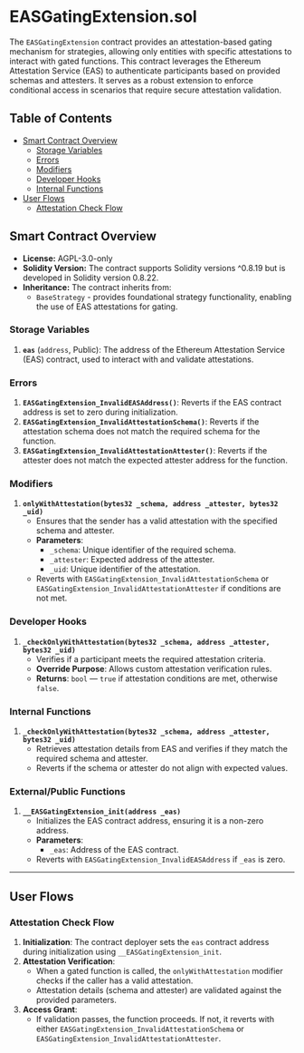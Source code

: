 # EASGatingExtension.sol

The `EASGatingExtension` contract provides an attestation-based gating mechanism for strategies, allowing only entities with specific attestations to interact with gated functions. This contract leverages the Ethereum Attestation Service (EAS) to authenticate participants based on provided schemas and attesters. It serves as a robust extension to enforce conditional access in scenarios that require secure attestation validation.

## Table of Contents
- [Smart Contract Overview](#smart-contract-overview)
  - [Storage Variables](#storage-variables)
  - [Errors](#errors)
  - [Modifiers](#modifiers)
  - [Developer Hooks](#developer-hooks)
  - [Internal Functions](#internal-functions)
- [User Flows](#user-flows)
  - [Attestation Check Flow](#attestation-check-flow)

## Smart Contract Overview

- **License:** AGPL-3.0-only
- **Solidity Version:** The contract supports Solidity versions ^0.8.19 but is developed in Solidity version 0.8.22.
- **Inheritance:** The contract inherits from:
  - `BaseStrategy` - provides foundational strategy functionality, enabling the use of EAS attestations for gating.

### Storage Variables

1. **`eas`** (`address`, Public): The address of the Ethereum Attestation Service (EAS) contract, used to interact with and validate attestations.

### Errors

1. **`EASGatingExtension_InvalidEASAddress()`**: Reverts if the EAS contract address is set to zero during initialization.
2. **`EASGatingExtension_InvalidAttestationSchema()`**: Reverts if the attestation schema does not match the required schema for the function.
3. **`EASGatingExtension_InvalidAttestationAttester()`**: Reverts if the attester does not match the expected attester address for the function.

### Modifiers

1. **`onlyWithAttestation(bytes32 _schema, address _attester, bytes32 _uid)`**
   - Ensures that the sender has a valid attestation with the specified schema and attester.
   - **Parameters**:
     - `_schema`: Unique identifier of the required schema.
     - `_attester`: Expected address of the attester.
     - `_uid`: Unique identifier of the attestation.
   - Reverts with `EASGatingExtension_InvalidAttestationSchema` or `EASGatingExtension_InvalidAttestationAttester` if conditions are not met.

### Developer Hooks

1. **`_checkOnlyWithAttestation(bytes32 _schema, address _attester, bytes32 _uid)`**
   - Verifies if a participant meets the required attestation criteria.
   - **Override Purpose**: Allows custom attestation verification rules.
   - **Returns**: `bool` — `true` if attestation conditions are met, otherwise `false`.

### Internal Functions

1. **`_checkOnlyWithAttestation(bytes32 _schema, address _attester, bytes32 _uid)`**
   - Retrieves attestation details from EAS and verifies if they match the required schema and attester.
   - Reverts if the schema or attester do not align with expected values.

### External/Public Functions

1. **`__EASGatingExtension_init(address _eas)`**
   - Initializes the EAS contract address, ensuring it is a non-zero address.
   - **Parameters**:
     - `_eas`: Address of the EAS contract.
   - Reverts with `EASGatingExtension_InvalidEASAddress` if `_eas` is zero.

---

## User Flows

### Attestation Check Flow

1. **Initialization**: The contract deployer sets the `eas` contract address during initialization using `__EASGatingExtension_init`.
2. **Attestation Verification**:
   - When a gated function is called, the `onlyWithAttestation` modifier checks if the caller has a valid attestation.
   - Attestation details (schema and attester) are validated against the provided parameters.
3. **Access Grant**:
   - If validation passes, the function proceeds. If not, it reverts with either `EASGatingExtension_InvalidAttestationSchema` or `EASGatingExtension_InvalidAttestationAttester`.
